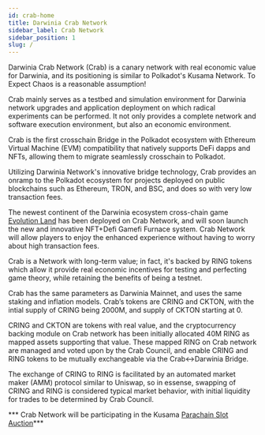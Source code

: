 ```yaml
---
id: crab-home
title: Darwinia Crab Network
sidebar_label: Crab Network
sidebar_position: 1
slug: /
---
```


Darwinia Crab Network (Crab) is a canary network with real economic value for Darwinia, and its positioning is similar to Polkadot's Kusama Network. To Expect Chaos is a reasonable assumption!

Crab mainly serves as a testbed and simulation environment for Darwinia network upgrades and application deployment on which radical experiments can be performed. It not only provides a complete network and software execution environment, but also an economic environment.

Crab is the first crosschain Bridge in the Polkadot ecosystem with Ethereum Virtual Machine (EVM) compatibility that natively supports DeFi dapps and NFTs, allowing them to  migrate seamlessly crosschain to Polkadot. 

Utilizing Darwinia Network's innovative bridge technology, Crab provides an onramp to the Polkadot ecosystem for projects deployed on public blockchains such as Ethereum, TRON, and BSC, and does so with very low transaction fees. 

The newest continent of the Darwinia ecosystem cross-chain game [Evolution Land](https://www.evolution.land/) has been deployed on Crab Network, and will soon launch the new and innovative NFT+Defi Gamefi Furnace system. Crab Network will allow players to enjoy the enhanced experience without having to worry about high transaction fees.

Crab is a Network with long-term value; in fact, it's backed by RING tokens which allow it provide real economic incentives for testing and perfecting game theory, while retaining the benefits of being a testnet.

Crab has the same parameters as Darwinia Mainnet, and uses the same staking and inflation models. Crab’s tokens are CRING and CKTON, with the intial supply of CRING being 2000M, and supply of CKTON starting at 0.

CRING and CKTON are tokens with real value, and the cryptocurrency backing module on Crab network has been initially allocated 40M RING as mapped assets supporting that value. These mapped RING on Crab network are managed and voted upon by the Crab Council, and enable CRING and RING tokens to be mutually exchangeable via the Crab<->Darwinia Bridge.

The exchange of CRING to RING is facilitated by an automated market maker (AMM) protocol similar to Uniswap, so in essense, swapping of CRING and RING is considered typical market behavior, with initial liquidity for trades to be determined by Crab Council.

*** Crab Network will be participating in the Kusama [Parachain Slot Auction](https://polkadot.network/launch-parachains/)***
